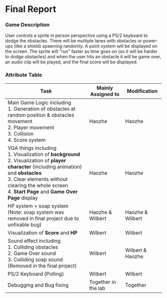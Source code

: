 # Final Report

### Game Description

User controls a sprite in  person perspective using a PS/2 keyboard to dodge the obstacles. There will be multiple lanes with obstacles or power-ups (like a shield) spawning randomly. A point system will be displayed on the screen. The sprite will "run" faster as time goes on (so it will be harder to dodge obstacles) and when the user hits an obstacle it will be game over, an audio clip will be played, and the final score will be displayed.



### Attribute Table

| Task                                                         | Mainly Assigned to  | Modification     |
| ------------------------------------------------------------ | ------------------- | ---------------- |
| Main Game Logic including<br />1. Generation of obstacles at random position & obstacles movement<br />2. Player movement<br />3. Collision<br />4. Score system | Haozhe              | Haozhe           |
| VGA things including<br />1. Visualization of **background**<br />2. Visualization of **player character** (including animation) and **obstacles**<br />3. Clear elements without clearing the whole screen<br />4. **Start Page** and **Game Over Page** display | Haozhe              | Haozhe           |
| HP system + soap system<br />(Note: soap system was removed in final project due to unfixable bug) | Haozhe & Wilbert    | Haozhe & Wilbert |
| Visualization of **Score** and **HP**                        | Wilbert             | Wilbert          |
| Sound effect including<br />1. Colliding obstacles<br />2. Game Over sound<br />3. Colliding soap sound (Removed in the final project) | Wilbert             | Wilbert & Haozhe |
| PS/2 Keyboard (Polling)                                      | Wilbert             | Wilbert          |
| Debugging and Bug fixing                                     | Together in the lab | Together         |

